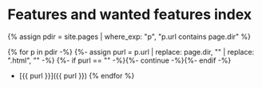 # Features and wanted features index

{% assign pdir = site.pages | where_exp: "p", "p.url contains page.dir" %}

{% for p in pdir -%}
{%- assign purl =  p.url | replace: page.dir, "" | replace: ".html", "" -%}
{%- if purl == "" -%}{%- continue -%}{%- endif -%}
* [{{ purl }}]({{ purl }})
{% endfor %}